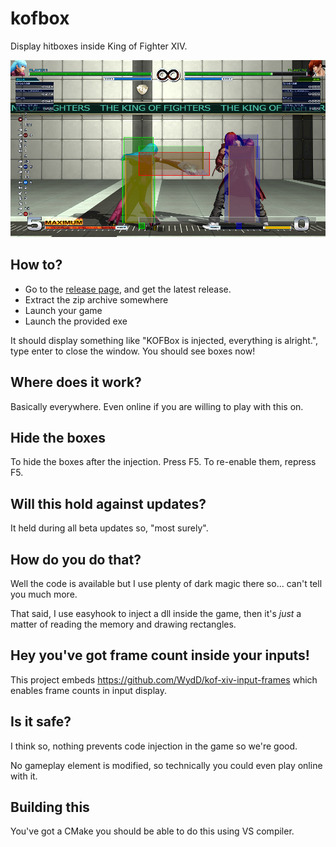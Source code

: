 # kofbox

Display hitboxes inside King of Fighter XIV.

![](result.png?raw=true)

## How to?

* Go to the [release page](https://github.com/WydD/kofbox/releases), and get the latest release.
* Extract the zip archive somewhere
* Launch your game
* Launch the provided exe

It should display something like "KOFBox is injected, everything is alright.", type enter to close the window. 
You should see boxes now!

## Where does it work?
Basically everywhere. Even online if you are willing to play with this on.

## Hide the boxes
To hide the boxes after the injection. Press F5. To re-enable them, repress F5.

## Will this hold against updates?
It held during all beta updates so, "most surely".

## How do you do that?
Well the code is available but I use plenty of dark magic there so... can't tell you much more.

That said, I use easyhook to inject a dll inside the game, then it's _just_ a matter of reading the memory and drawing 
rectangles.

## Hey you've got frame count inside your inputs!
This project embeds https://github.com/WydD/kof-xiv-input-frames which enables frame counts in input display. 

## Is it safe?
I think so, nothing prevents code injection in the game so we're good.

No gameplay element is modified, so technically you could even play online with it.

## Building this
You've got a CMake you should be able to do this using VS compiler.